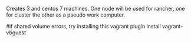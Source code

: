 Creates 3 and centos 7 machines. One node will be used for rancher, one for cluster the other as a pseudo work computer.

#if shared volume errors, try installing this
vagrant plugin install vagrant-vbguest
